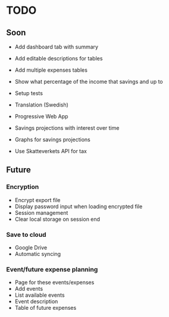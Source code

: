 # TODO

## Soon

- Add dashboard tab with summary 

- Add editable descriptions for tables

- Add multiple expenses tables

- Show what percentage of the income that savings and up to 

- Setup tests

- Translation (Swedish)

- Progressive Web App

- Savings projections with interest over time
- Graphs for savings projections 

- Use Skatteverkets API for tax


## Future

### Encryption
- Encrypt export file
- Display password input when loading encrypted file
- Session management
- Clear local storage on session end

### Save to cloud
- Google Drive
- Automatic syncing

### Event/future expense planning
- Page for these events/expenses
- Add events
- List available events
- Event description
- Table of future expenses
